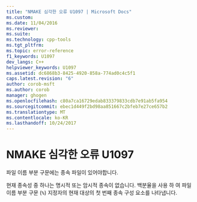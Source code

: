 ```yaml
---
title: "NMAKE 심각한 오류 U1097 | Microsoft Docs"
ms.custom: 
ms.date: 11/04/2016
ms.reviewer: 
ms.suite: 
ms.technology: cpp-tools
ms.tgt_pltfrm: 
ms.topic: error-reference
f1_keywords: U1097
dev_langs: C++
helpviewer_keywords: U1097
ms.assetid: dc6868b3-8425-4920-858a-774ad0c4c5f1
caps.latest.revision: "6"
author: corob-msft
ms.author: corob
manager: ghogen
ms.openlocfilehash: c80a7ca16729edab833379833cdb7e91ab5fa954
ms.sourcegitcommit: ebec1d449f2bd98aa851667c2bfeb7e27ce657b2
ms.translationtype: MT
ms.contentlocale: ko-KR
ms.lasthandoff: 10/24/2017
---
```

# <a name="nmake-fatal-error-u1097"></a>NMAKE 심각한 오류 U1097
파일 이름 부분 구문에는 종속 파일이 있어야합니다.  
  
 현재 종속성 중 하나는 명시적 또는 암시적 종속이 없습니다. 백분율을 사용 하 여 파일 이름 부분 구문 (`%`) 지정자의 현재 대상의 첫 번째 종속 구성 요소를 나타냅니다.